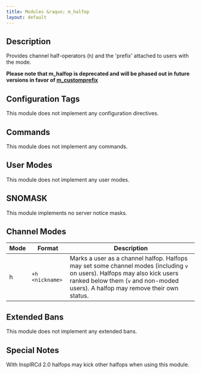 ```yaml
---
title: Modules &raquo; m_halfop
layout: default
---
```


## Description

Provides channel half-operators (`h`) and the 'prefix' attached to users with the mode.

**Please note that m_halfop is deprecated and will be phased out in future versions in favor of 
[m_customprefix](customprefix.md)**

## Configuration Tags

This module does not implement any configuration directives.

## Commands

This module does not implement any commands.

## User Modes

This module does not implement any user modes.

## SNOMASK

This module implements no server notice masks.

## Channel Modes

Mode | Format | Description
------- | ----------- | ---------
h | `+h <nickname>` | Marks a user as a channel halfop. Halfops may set some channel modes (including `v` on users). Halfops may also kick users ranked below them (`v` and non-moded users). A halfop may remove their own status.

## Extended Bans

This module does not implement any extended bans.

## Special Notes

With InspIRCd 2.0 halfops may kick other halfops when using this module. 
